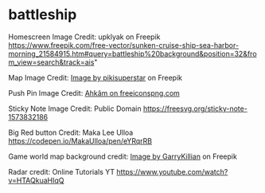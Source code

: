 # battleship

Homescreen Image Credit: upklyak on Freepik
https://www.freepik.com/free-vector/sunken-cruise-ship-sea-harbor-morning_21584915.htm#query=battleship%20background&position=32&from_view=search&track=ais"

Map Image Credit: <a href="https://www.freepik.com/free-vector/vintage-world-map-cartography-concept_5671433.htm#query=world%20map&position=14&from_view=search&track=ais">Image by pikisuperstar</a> on Freepik

Push Pin Image Credit: <a href="https://www.freeiconspng.com/img/27716">Ahkâm on freeiconspng.com</a>

Sticky Note Image Credit: Public Domain https://freesvg.org/sticky-note-1573832186

Big Red button Credit: Maka Lee Ulloa https://codepen.io/MakaUlloa/pen/eYRqrRB

Game world map background credit: <a href="https://www.freepik.com/free-vector/vector-abstract-binary-world-map_10960466.htm#query=green%20world%20map&position=5&from_view=search&track=ais">Image by GarryKillian</a> on Freepik

Radar credit: Online Tutorials YT https://www.youtube.com/watch?v=HTAQkuaHIqQ

